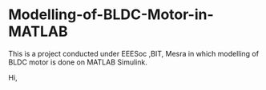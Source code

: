 # Modelling-of-BLDC-Motor-in-MATLAB
This is a project conducted under EEESoc ,BIT, Mesra in which modelling of BLDC motor is done on MATLAB Simulink.

Hi,

